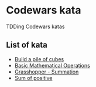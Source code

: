 # Codewars kata

TDDing Codewars katas

## List of kata

* [Build a pile of cubes](https://www.codewars.com/kata/5592e3bd57b64d00f3000047/train/javascript)
* [Basic Mathematical Operations](https://www.codewars.com/kata/57356c55867b9b7a60000bd7/train/javascript)
* [Grasshopper - Summation](https://www.codewars.com/kata/55d24f55d7dd296eb9000030/train/javascript)
* [Sum of positive](https://www.codewars.com/kata/5715eaedb436cf5606000381/train/javascript)
